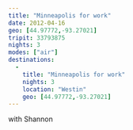 ```yaml
---
title: "Minneapolis for work"
date: 2012-04-16
geo: [44.97772,-93.27021]
tripit: 33793875
nights: 3
modes: ["air"]
destinations:
  -
    title: "Minneapolis for work"
    nights: 3
    location: "Westin"
    geo: [44.97772,-93.27021]
---
```


with Shannon
